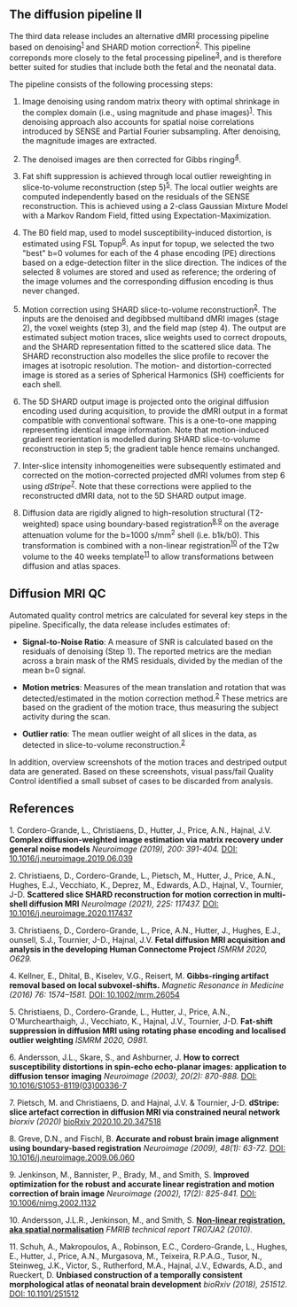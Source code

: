---
---

## The diffusion pipeline II

The third data release includes an alternative dMRI processing pipeline based
on denoising<sup>[1](#ref1)</sup> and SHARD motion correction<sup>[2](#ref2)</sup>. This
pipeline correponds more closely to the fetal processing pipeline<sup>[3](#ref3)</sup>,
and is therefore better suited for studies that include both the fetal and the
neonatal data.

The pipeline consists of the following processing steps:

1. Image denoising using random matrix theory with optimal shrinkage in the
complex domain (i.e., using magnitude and phase images)<sup>[1](#ref1)</sup>. This
denoising approach also accounts for spatial noise correlations introduced by
SENSE and Partial Fourier subsampling. After denoising, the magnitude images
are extracted.

2. The denoised images are then corrected for Gibbs ringing<sup>[4](#ref4)</sup>.

3. Fat shift suppression is achieved through local outlier reweighting in
slice-to-volume reconstruction (step 5)<sup>[5](#ref5)</sup>. The local outlier weights
are computed independently based on the residuals of the SENSE reconstruction.
This is achieved using a 2-class Gaussian Mixture Model with a Markov Random
Field, fitted using Expectation-Maximization.

4. The B0 field map, used to model susceptibility-induced distortion, is
estimated using FSL Topup<sup>[6](#ref6)</sup>. As input for topup, we selected the two
"best" b=0 volumes for each of the 4 phase encoding (PE) directions based on
a edge-detection filter in the slice direction. The indices of the selected
8 volumes are stored and used as reference; the ordering of the image volumes
and the corresponding diffusion encoding is thus never changed.

5. Motion correction using SHARD slice-to-volume reconstruction<sup>[2](#ref2)</sup>.
The inputs are the denoised and degibbsed multiband dMRI images (stage 2), the
voxel weights (step 3), and the field map (step 4). The output are estimated
subject motion traces, slice weights used to correct dropouts, and the SHARD
representation fitted to the scattered slice data. The SHARD reconstruction
also modelles the slice profile to recover the images at isotropic resolution.
The motion- and distortion-corrected image is stored as a series of Spherical
Harmonics (SH) coefficients for each shell.

6. The 5D SHARD output image is projected onto the original diffusion encoding
used during acquisition, to provide the dMRI output in a format compatible with
conventional software. This is a one-to-one mapping representing identical
image information. Note that motion-induced gradient reorientation is modelled
during SHARD slice-to-volume reconstruction in step 5; the gradient table
hence remains unchanged.

7. Inter-slice intensity inhomogeneities were subsequently estimated and corrected
on the motion-corrected projected dMRI volumes from step 6 using *dStripe*<sup>[7](#ref7)</sup>.
Note that these corrections were applied to the reconstructed dMRI data, not to the 5D SHARD output image.

8. Diffusion data are rigidly aligned to high-resolution structural (T2-weighted)
space using boundary-based registration<sup>[8](#ref8),[9](#ref9)</sup> on the average
attenuation volume for the b=1000 s/mm<sup>2</sup> shell (i.e. b1k/b0). This
transformation is combined with a non-linear registration<sup>[10](#ref10)</sup> of
the T2w volume to the 40 weeks template<sup>[11](#ref11)</sup> to allow transformations
between diffusion and atlas spaces.

## Diffusion MRI QC

Automated quality control metrics are calculated for several key steps in the
pipeline. Specifically, the data release includes estimates of:

- **Signal-to-Noise Ratio**: A measure of SNR is calculated based on the
  residuals of denoising (Step 1). The reported metrics are the median across a
  brain mask of the RMS residuals, divided by the median of the mean b=0 signal.

- **Motion metrics**: Measures of the mean translation and rotation that was
  detected/estimated in the motion correction method.<sup>[2](#ref2)</sup> These metrics
  are based on the gradient of the motion trace, thus measuring the subject
  activity during the scan.

- **Outlier ratio**: The mean outlier weight of all slices in the data, as
  detected in slice-to-volume reconstruction.<sup>[2](#ref2)</sup>

In addition, overview screenshots of the motion traces and destriped output data
are generated. Based on these screenshots, visual pass/fail Quality Control
identified a small subset of cases to be discarded from analysis.


## References


<a name="ref1"></a>1. Cordero-Grande, L., Christiaens, D., Hutter, J., Price, A.N., Hajnal, J.V.
 **Complex diffusion-weighted image estimation via matrix recovery under general
 noise models** *Neuroimage (2019), 200: 391-404.* [DOI:
10.1016/j.neuroimage.2019.06.039](https://doi.org/10.1016/j.neuroimage.2019.06.039)

<a name="ref2"></a>2. Christiaens, D., Cordero-Grande, L., Pietsch, M., Hutter, J., Price, A.N.,
Hughes, E.J., Vecchiato, K., Deprez, M., Edwards, A.D., Hajnal, V., Tournier, J-D.
 **Scattered slice SHARD reconstruction for motion correction in multi-shell
diffusion MRI** *NeuroImage (2021), 225: 117437.* [DOI:
 10.1016/j.neuroimage.2020.117437](https://doi.org/10.1016/j.neuroimage.2020.117437)

<a name="ref3"></a>3. Christiaens, D., Cordero-Grande, L., Price, A.N., Hutter, J., Hughes, E.J.,
ounsell, S.J., Tournier, J-D., Hajnal, J.V. **Fetal diffusion MRI acquisition and
analysis in the developing Human Connectome Project** *ISMRM 2020, O629.*

<a name="ref4"></a>4. Kellner, E., Dhital, B., Kiselev, V.G., Reisert, M. **Gibbs-ringing artifact
   removal based on local subvoxel-shifts.** *Magnetic Resonance in Medicine
   (2016) 76: 1574–1581.* [DOI: 10.1002/mrm.26054](https://doi.org/10.1002/mrm.26054)

<a name="ref5"></a>5. Christiaens, D., Cordero-Grande, L., Hutter, J., Price, A.N.,
   O'Murchearthaigh, J., Vecchiato, K., Hajnal, J.V., Tournier, J-D. **Fat-shift
   suppression in diffusion MRI using rotating phase encoding and localised
   outlier weighting** *ISMRM 2020, O981.*

<a name="ref6"></a>6. Andersson, J.L., Skare, S., and Ashburner, J. **How to correct
  susceptibility distortions in spin-echo echo-planar images: application
  to diffusion tensor imaging** *Neuroimage (2003), 20(2): 870-888.* [DOI:
  10.1016/S1053-8119(03)00336-7](https://doi.org/10.1016/S1053-8119(03)00336-7)

<a name="ref7"></a>7. Pietsch, M. and Christiaens, D. and Hajnal, J.V. &
Tournier, J-D. **dStripe: slice artefact correction in diffusion MRI via constrained neural network** *biorxiv (2020)* [bioRxiv 2020.10.20.347518](https://doi.org/10.1101/2020.10.20.347518)

<a name="ref8"></a>8. Greve, D.N., and Fischl, B. **Accurate and robust brain image alignment
using boundary-based registration** *Neuroimage (2009), 48(1): 63-72.* [DOI:
10.1016/j.neuroimage.2009.06.060](https://doi.org/10.1016/j.neuroimage.2009.06.060)

<a name="ref9"></a>9. Jenkinson, M., Bannister, P., Brady, M., and Smith, S. **Improved
optimization for the robust and accurate linear registration and motion
correction of brain image** *Neuroimage (2002), 17(2): 825-841.* [DOI:
10.1006/nimg.2002.1132](https://doi.org/10.1006/nimg.2002.1132)

<a name="ref10"></a>10. Andersson, J.L.R., Jenkinson, M., and
Smith, S. [**Non-linear registration, aka spatial
normalisation**](https://www.fmrib.ox.ac.uk/datasets/techrep/tr07ja2/tr07ja2.pdf)
*FMRIB technical report TR07JA2 (2010).*

<a name="ref11"></a>11. Schuh, A., Makropoulos, A., Robinson, E.C., Cordero-Grande, L., Hughes,
E., Hutter, J., Price, A.N., Murgasova, M., Teixeira, R.P.A.G., Tusor,
N., Steinweg, J.K., Victor, S., Rutherford, M.A., Hajnal, J.V., Edwards,
A.D., and Rueckert, D. **Unbiased construction of a temporally consistent
morphological atlas of neonatal brain development** *bioRxiv (2018), 251512.*
[DOI: 10.1101/251512](https://doi.org/10.1101/251512)



